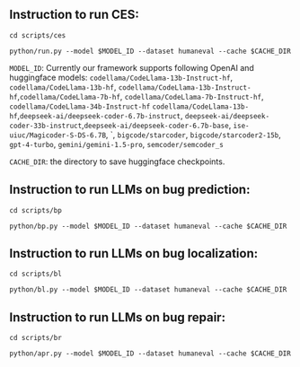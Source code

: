 ## Instruction to run CES:
```cd scripts/ces```

```python/run.py --model $MODEL_ID --dataset humaneval --cache $CACHE_DIR```

```MODEL_ID```: Currently our framework supports following OpenAI and huggingface models:  ```codellama/CodeLlama-13b-Instruct-hf```, ```codellama/CodeLlama-13b-hf```,  ```codellama/CodeLlama-13b-Instruct-hf```,```codellama/CodeLlama-7b-hf```,  ```codellama/CodeLlama-7b-Instruct-hf```, ```codellama/CodeLlama-34b-Instruct-hf``` ```codellama/CodeLlama-13b-hf```,```deepseek-ai/deepseek-coder-6.7b-instruct```, ```deepseek-ai/deepseek-coder-33b-instruct```,```deepseek-ai/deepseek-coder-6.7b-base```, ```ise-uiuc/Magicoder-S-DS-6.7B```, `, ```bigcode/starcoder```, ```bigcode/starcoder2-15b```, ```gpt-4-turbo```,
```gemini/gemini-1.5-pro```, ```semcoder/semcoder_s```

```CACHE_DIR```: the directory to save huggingface checkpoints.
## Instruction to run LLMs on bug prediction:
```cd scripts/bp```

```python/bp.py --model $MODEL_ID --dataset humaneval --cache $CACHE_DIR```


## Instruction to run LLMs on bug localization:
```cd scripts/bl```

```python/bl.py --model $MODEL_ID --dataset humaneval --cache $CACHE_DIR```



## Instruction to run LLMs on bug repair:
```cd scripts/br```

```python/apr.py --model $MODEL_ID --dataset humaneval --cache $CACHE_DIR```

